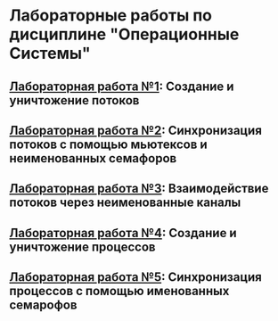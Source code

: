 # Лабораторные работы по дисциплине "Операционные Системы"


## [Лабораторная работа №1](https://github.com/Xofrio/OSlabs/tree/main/lab1): Создание и уничтожение потоков


## [Лабораторная работа №2](https://github.com/Xofrio/OSlabs/tree/main/lab2): Синхронизация потоков с помощью мьютексов и неименованных семафоров


## [Лабораторная работа №3](https://github.com/Xofrio/OSlabs/tree/main/lab3): Взаимодействие потоков через неименованные каналы


## [Лабораторная работа №4](https://github.com/Xofrio/OSlabs/tree/main/lab4): Создание и уничтожение процессов


## [Лабораторная работа №5](https://github.com/Xofrio/OSlabs/tree/main/lab5): Синхронизация процессов с помощью именованных семарофов


